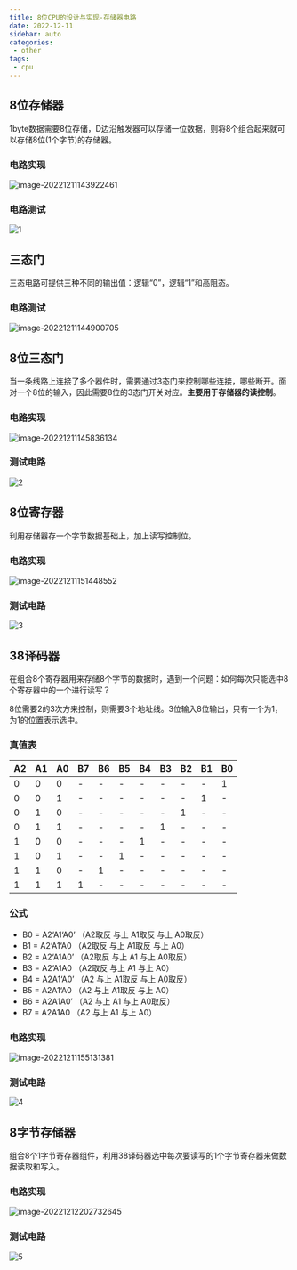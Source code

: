 ```yaml
---
title: 8位CPU的设计与实现-存储器电路
date: 2022-12-11
sidebar: auto
categories:
 - other
tags:
 - cpu
---
```


## 8位存储器

1byte数据需要8位存储，D边沿触发器可以存储一位数据，则将8个组合起来就可以存储8位(1个字节)的存储器。

### 电路实现

![image-20221211143922461](./assets/image-20221211143922461.png)

### 电路测试

![1](./assets/1.gif)

## 三态门

三态电路可提供三种不同的输出值：逻辑“0”，逻辑“1”和高阻态。

### 电路测试

![image-20221211144900705](./assets/image-20221211144900705.png)

## 8位三态门

当一条线路上连接了多个器件时，需要通过3态门来控制哪些连接，哪些断开。面对一个8位的输入，因此需要8位的3态门开关对应。**主要用于存储器的读控制**。

### 电路实现

![image-20221211145836134](./assets/image-20221211145836134.png)

### 测试电路

![2](./assets/2.gif)

## 8位寄存器

利用存储器存一个字节数据基础上，加上读写控制位。

### 电路实现

![image-20221211151448552](./assets/image-20221211151448552.png)

### 测试电路

![3](./assets/3.gif)

## 38译码器

在组合8个寄存器用来存储8个字节的数据时，遇到一个问题：如何每次只能选中8个寄存器中的一个进行读写？

8位需要2的3次方来控制，则需要3个地址线。3位输入8位输出，只有一个为1，为1的位置表示选中。

### 真值表

| A2   | A1   | A0   | B7   | B6   | B5   | B4   | B3   | B2   | B1   | B0   |
| ---- | ---- | ---- | ---- | ---- | ---- | ---- | ---- | ---- | ---- | ---- |
| 0    | 0    | 0    | -    | -    | -    | -    | -    | -    | -    | 1    |
| 0    | 0    | 1    | -    | -    | -    | -    | -    | -    | 1    | -    |
| 0    | 1    | 0    | -    | -    | -    | -    | -    | 1    | -    | -    |
| 0    | 1    | 1    | -    | -    | -    | -    | 1    | -    | -    | -    |
| 1    | 0    | 0    | -    | -    | -    | 1    | -    | -    | -    | -    |
| 1    | 0    | 1    | -    | -    | 1    | -    | -    | -    | -    | -    |
| 1    | 1    | 0    | -    | 1    | -    | -    | -    | -    | -    | -    |
| 1    | 1    | 1    | 1    | -    | -    | -    | -    | -    | -    | -    |

### 公式

- B0 = A2‘A1‘A0’ （A2取反 与上 A1取反 与上 A0取反）
- B1 = A2‘A1‘A0 （A2取反 与上 A1取反 与上 A0）
- B2 = A2‘A1A0’ （A2取反 与上 A1 与上 A0取反）
- B3 = A2‘A1A0 （A2取反 与上 A1 与上 A0）
- B4 = A2A1‘A0’ （A2 与上 A1取反 与上 A0取反）
- B5 = A2A1‘A0 （A2 与上 A1取反 与上 A0）
- B6 = A2A1A0’ （A2 与上 A1 与上 A0取反）
- B7 = A2A1A0 （A2 与上 A1 与上 A0）

### 电路实现

![image-20221211155131381](./assets/image-20221211155131381.png)

### 测试电路

![4](./assets/4.gif)

## 8字节存储器

组合8个1字节寄存器组件，利用38译码器选中每次要读写的1个字节寄存器来做数据读取和写入。

### 电路实现

![image-20221212202732645](./assets/image-20221212202732645.png)

### 测试电路

![5](./assets/5.gif)
